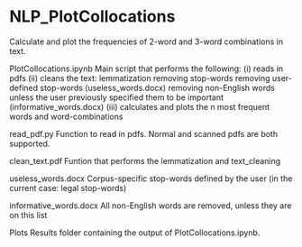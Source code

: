 # NLP_PlotCollocations
Calculate and plot the frequencies of 2-word and 3-word combinations in text.

PlotCollocations.ipynb
Main script that performs the following:
(i) reads in pdfs
(ii) cleans the text:
      lemmatization
      removing stop-words
      removing user-defined stop-words (useless_words.docx)
      removing non-English words unless the user previously specified them to be important (informative_words.docx)
(iii) calculates and plots the n most frequent words and word-combinations

read_pdf.py
Function to read in pdfs. Normal and scanned pdfs are both supported.

clean_text.pdf
Funtion that performs the lemmatization and text_cleaning

useless_words.docx
Corpus-specific stop-words defined by the user (in the current case: legal stop-words)

informative_words.docx
All non-English words are removed, unless they are on this list

Plots
Results folder containing the output of PlotCollocations.ipynb.

